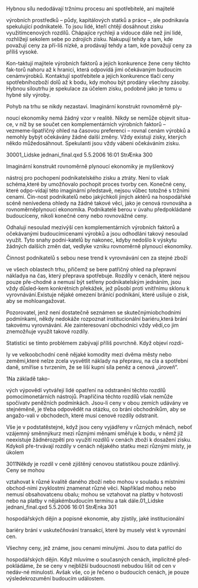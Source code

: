 
Hybnou sílu nedodávají tržnímu procesu ani spotřebitelé, ani majitelé

výrobních prostředků – půdy, kapitálových statků a práce –, ale podnikavía spekulující podnikatelé. To jsou lidé, kteří chtějí dosáhnout zisku využitímcenových rozdílů. Chápajíce rychleji a vidouce dále než jiní lidé, rozhlížejí sekolem sebe po zdrojích zisku. Nakupují tehdy a tam, kde považují ceny za pří-liš nízké, a prodávají tehdy a tam, kde považují ceny za příliš vysoké.

Kon-taktují majitele výrobních faktorů a jejich konkurence žene ceny těchto fak-torů nahoru až k hranici, která odpovídá jimi očekávaným budoucím cenámvýrobků. Kontaktují spotřebitele a jejich konkurence tlačí ceny spotřebníhozboží dolů až k bodu, kdy mohou být prodány všechny zásoby. Hybnou siloutrhu je spekulace za účelem zisku, podobně jako je tomu u hybné síly výroby.

Pohyb na trhu se nikdy nezastaví. Imaginární konstrukt rovnoměrně ply-

noucí ekonomiky nemá žádný vzor v realitě. Nikdy se nemůže objevit situa-ce, v níž by se součet cen komplementárních výrobních faktorů – vezmeme-lipatřičný ohled na časovou preferenci – rovnal cenám výrobků a nemohly bybýt očekávány žádné další změny. Vždy existují zisky, kterých někdo můžedosáhnout. Spekulanti jsou vždy vábeni očekáváním zisku.

30001_Lidske jednani_final.qxd 5.5.2006 16:01 StrÆnka 300

Imaginární konstrukt rovnoměrně plynoucí ekonomiky je myšlenkový

nástroj pro pochopení podnikatelského zisku a ztráty. Není to však schéma,které by umožňovalo pochopit proces tvorby cen. Konečné ceny, které odpo-vídají této imaginární představě, nejsou vůbec totožné s tržními cenami. Čin-nost podnikatelů nebo jakýchkoli jiných aktérů na hospodářské scéně nenívedena ohledy na žádné takové věci, jako je cenová rovnováha a rovnoměrněplynoucí ekonomika. Podnikatelé berou v úvahu předpokládané budoucíceny, nikoli konečné ceny nebo rovnovážné ceny.

Odhalují nesoulad mezivýší cen komplementárních výrobních faktorů a očekávanými budoucímicenami výrobků a jsou odhodláni takový nesoulad využít. Tyto snahy podni-katelů by nakonec, kdyby nedošlo k výskytu žádných dalších změn dat, vedlyke vzniku rovnoměrně plynoucí ekonomiky.

Činnost podnikatelů s sebou nese trend k vyrovnávání cen za stejné zboží

ve všech oblastech trhu, přičemž se bere patřičný ohled na přepravní nákladya na čas, který přeprava spotřebuje. Rozdíly v cenách, které nejsou pouze pře-chodné a nemusí být setřeny podnikatelským jednáním, jsou vždy důsled-kem konkrétních překážek, jež působí proti vnitřnímu sklonu k vyrovnávání.Existuje nějaké omezení bránící podnikání, které usiluje o zisk, aby se mohloangažovat.

Pozorovatel, jenž není dostatečně seznámen se skutečnýmiobchodními podmínkami, někdy nedokáže rozpoznat institucionální bariéru,která brání takovému vyrovnávání. Ale zainteresovaní obchodníci vždy vědí,co jim znemožňuje využít takové rozdíly.

Statistici se tímto problémem zabývají příliš povrchně. Když objeví rozdí-

ly ve velkoobchodní ceně nějaké komodity mezi dvěma městy nebo zeměmi,které nelze zcela vysvětlit náklady na přepravu, na cla a spotřební daně, smíříse s tvrzením, že se liší kupní síla peněz a cenová „úroveň“.

1Na základě tako-

vých výpovědí vytvářejí lidé opatření na odstranění těchto rozdílů pomocímonetárních nástrojů. Prapříčina těchto rozdílů však nemůže spočívatv peněžních podmínkách. Jsou-li ceny v obou zemích udávány ve stejnéměně, je třeba odpovědět na otázku, co brání obchodníkům, aby se angažo-vali v obchodech, které musí cenové rozdíly odstranit.

Vše je v podstatěstejné, když jsou ceny vyjádřeny v různých měnách, neboť vzájemný směnnýkurz mezi různými měnami směřuje k bodu, v němž již neexistuje žádnérozpětí pro využití rozdílů v cenách zboží k dosažení zisku. Kdykoli pře-trvávají rozdíly v cenách nějakého statku mezi různými místy, je úkolem

3011Někdy je rozdíl v ceně zjištěný cenovou statistikou pouze zdánlivý. Ceny se mohou

vztahovat k různé kvalitě daného zboží nebo mohou v souladu s místními obchod-ními zvyklostmi znamenat různé věci. Například mohou nebo nemusí obsahovatcenu obalu; mohou se vztahovat na platby v hotovosti nebo na platby v nějakémbudoucím termínu a tak dále.01_Lidske jednani_final.qxd 5.5.2006 16:01 StrÆnka 301

hospodářských dějin a popisné ekonomie, aby zjistily, jaké institucionální

bariéry brání v uskutečňování transakcí, které by musely vést k vyrovnání cen.

Všechny ceny, jež známe, jsou cenami minulými. Jsou to data patřící do

hospodářských dějin. Když mluvíme o současných cenách, implicitně před-pokládáme, že se ceny v nejbližší budoucnosti nebudou lišit od cen v nedáv-né minulosti. Avšak vše, co je řečeno o budoucích cenách, je pouze výsledekrozumění budoucím událostem.
